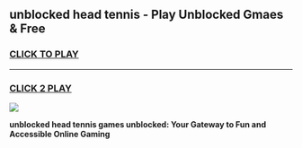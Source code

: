 
## unblocked head tennis - Play Unblocked Gmaes & Free
<h3>
<a href="https://news.freeplayer.one?title=unblocked_head_tennis&ref=16F">CLICK TO PLAY</a></h3>
<hr>

<h3>
<a href="https://news.freeplayer.one?title=unblocked_head_tennis&ref=16F">CLICK 2 PLAY</a>
  
</h3>

<a href="https://news.freeplayer.one?title=unblocked_head_tennis&ref=16F/"><img src="https://clearcache.store/games.png"></a>


**unblocked head tennis games unblocked: Your Gateway to Fun and Accessible Online Gaming**
